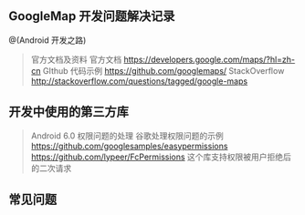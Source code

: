 
## GoogleMap 开发问题解决记录
@(Android 开发之路)

> 官方文档及资料
> 官方文档 https://developers.google.com/maps/?hl=zh-cn
> GIthub 代码示例 https://github.com/googlemaps/
> StackOverflow http://stackoverflow.com/questions/tagged/google-maps

## 开发中使用的第三方库
> Android 6.0 权限问题的处理
> 谷歌处理权限问题的示例 https://github.com/googlesamples/easypermissions
> https://github.com/lypeer/FcPermissions  这个库支持权限被用户拒绝后的二次请求

## 常见问题
